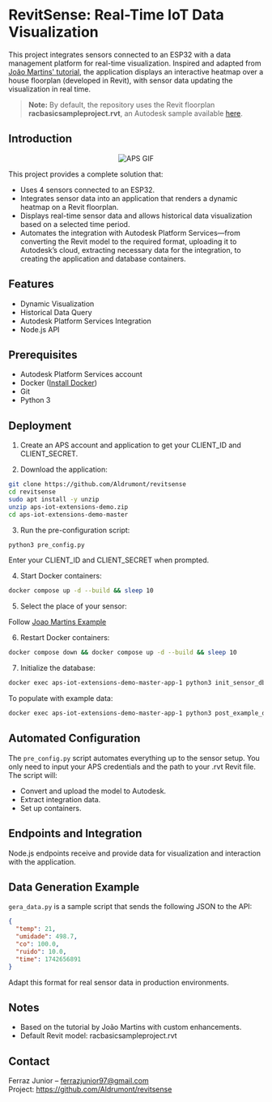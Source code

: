 # RevitSense: Real-Time IoT Data Visualization

This project integrates sensors connected to an ESP32 with a data management platform for real-time visualization. Inspired and adapted from [João Martins' tutorial](https://joaomartins-callmejohn.github.io/iot-sample-tutorial/), the application displays an interactive heatmap over a house floorplan (developed in Revit), with sensor data updating the visualization in real time.

> **Note:** By default, the repository uses the Revit floorplan **racbasicsampleproject.rvt**, an Autodesk sample available [here](https://help.autodesk.com/view/RVT/2024/ENU/?guid=GUID-61EF2F22-3A1F-4317-B925-1E85F138BE88).


## Introduction

<div align="center">
  <img src="aps.gif" alt="APS GIF">
</div>

This project provides a complete solution that:

- Uses 4 sensors connected to an ESP32.
- Integrates sensor data into an application that renders a dynamic heatmap on a Revit floorplan.
- Displays real-time sensor data and allows historical data visualization based on a selected time period.
- Automates the integration with Autodesk Platform Services—from converting the Revit model to the required format, uploading it to Autodesk’s cloud, extracting necessary data for the integration, to creating the application and database containers.

## Features

- Dynamic Visualization
- Historical Data Query
- Autodesk Platform Services Integration
- Node.js API

## Prerequisites

- Autodesk Platform Services account
- Docker ([Install Docker](https://docs.docker.com/get-docker/))
- Git
- Python 3

## Deployment

1. Create an APS account and application to get your CLIENT_ID and CLIENT_SECRET.

2. Download the application:

```bash
git clone https://github.com/Aldrumont/revitsense
cd revitsense
sudo apt install -y unzip
unzip aps-iot-extensions-demo.zip
cd aps-iot-extensions-demo-master
```

3. Run the pre-configuration script:

```bash
python3 pre_config.py
```
Enter your CLIENT_ID and CLIENT_SECRET when prompted.

4. Start Docker containers:

```bash
docker compose up -d --build && sleep 10
```

5. Select the place of your sensor:

Follow [Joao Martins Example](https://joaomartins-callmejohn.github.io/iot-sample-tutorial/adapting/home/#ajustando-os-sensores)

6. Restart Docker containers:

```bash
docker compose down && docker compose up -d --build && sleep 10
```

7. Initialize the database:

```bash
docker exec aps-iot-extensions-demo-master-app-1 python3 init_sensor_db.py && sleep 5
```
To populate with example data:

```bash
docker exec aps-iot-extensions-demo-master-app-1 python3 post_example_data.py
```

## Automated Configuration

The `pre_config.py` script automates everything up to the sensor setup. You only need to input your APS credentials and the path to your .rvt Revit file. The script will:

- Convert and upload the model to Autodesk.
- Extract integration data.
- Set up containers.

## Endpoints and Integration

Node.js endpoints receive and provide data for visualization and interaction with the application.

## Data Generation Example

`gera_data.py` is a sample script that sends the following JSON to the API:

```json
{
  "temp": 21,
  "umidade": 498.7,
  "co": 100.0,
  "ruido": 10.0,
  "time": 1742656891
}
```

Adapt this format for real sensor data in production environments.

## Notes

- Based on the tutorial by João Martins with custom enhancements.
- Default Revit model: racbasicsampleproject.rvt

## Contact

Ferraz Junior – ferrazjunior97@gmail.com  
Project: https://github.com/Aldrumont/revitsense